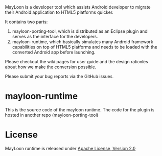 MayLoon is a developer tool which assists Android developer to migrate their Android application to HTML5 platforms quicker.


It contains two parts:
  1. mayloon-porting-tool, which is distributed as an Eclipse plugin and serves as the interface for the developers.
  2. mayloon-runtime, which basically simulates many Android framework capabilities on top of HTML5 platforms and needs to
  be loaded with the converted Android app before launching.
  
Please checkout the wiki pages for user guide and the design rationles about how we make the conversion possible.

Please submit your bug reports via the GitHub issues.
  
mayloon-runtime
===============

This is the source code of the mayloon runtime. The code for the plugin is hosted in another repo (mayloon-porting-tool)

License
===============
MayLoon runtime is released under <a href="http://apache.org/licenses/LICENSE-2.0.html">Apache License, Version 2.0</a>
